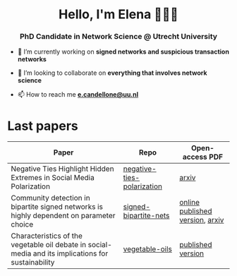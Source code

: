 <h1 align="center">Hello, I'm Elena 👩‍💻🌈</h1>
<h3 align="center">PhD Candidate in Network Science @ Utrecht University</h3>


- 🔭 I’m currently working on **signed networks and suspicious transaction networks**

- 👯 I’m looking to collaborate on **everything that involves network science**

- 📫 How to reach me **e.candellone@uu.nl**


# Last papers
| Paper | Repo | Open-access PDF |
| -------- | ------- | ------- |
| Negative Ties Highlight Hidden Extremes in Social Media Polarization | [negative-ties-polarization](https://github.com/elenacandellone/negative-ties-polarization) | [arxiv](https://doi.org/10.48550/arXiv.2501.05590) |
| Community detection in bipartite signed networks is highly dependent on parameter choice | [signed-bipartite-nets](https://github.com/elenacandellone/signed-bipartite-nets) | [online published version](https://www.worldscientific.com/share/9STMJVSWHFSXTUT6XKGY?target=10.1142/S0219525925400028), [arxiv](https://doi.org/10.48550/arXiv.2405.08203) |
| Characteristics of the vegetable oil debate in social-media and its implications for sustainability | [vegetable-oils](https://github.com/elenacandellone/vegetable-oils) | [published version](doi.org/10.1038/s43247-024-01545-x) |

